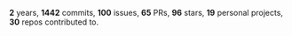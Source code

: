 **2** years, **1442** commits, **100** issues, **65** PRs, **96** stars, **19** personal projects, **30** repos contributed to.
